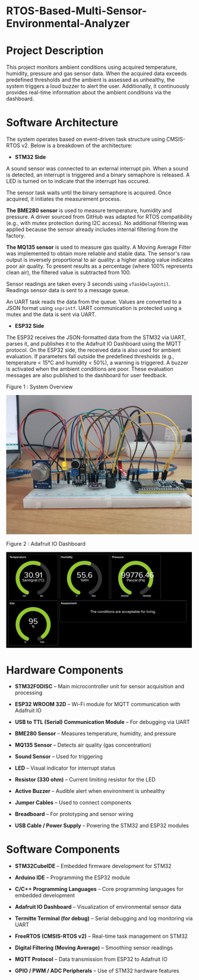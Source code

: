 # RTOS-Based-Multi-Sensor-Environmental-Analyzer

# Project Description

This project monitors ambient conditions using acquired temperature, humidity, pressure and gas sensor data. When the acquired data exceeds predefined thresholds and the ambient is assessed as unhealthy, the system triggers a loud buzzer to alert the user. Additionally, it continuously provides real-time information about the ambient conditions via the dashboard.

# Software Architecture

The system operates based on event-driven task structure using CMSIS-RTOS v2. Below is a breakdown of the  architecture:

* __STM32 Side__

A sound sensor was connected to an external interrupt pin. When a sound is detected, an interrupt is triggered and a binary semaphore is released. A LED is turned on to indicate that the interrupt has occured.

The sensor task waits until the binary semaphore is acquired. Once acquired, it initiates the measurement process.

__The BME280 sensor__ is used to measure temperature, humidity and pressure. A driver sourced from GitHub was adapted for RTOS compatibility (e.g., with mutex protection during I2C access). No additional filtering was applied because the sensor already includes internal filtering from the factory.

__The MQ135 sensor__ is used to measure gas quality. A Moving Average Filter was implemented to obtain more reliable and stable data. The sensor's raw output is inversely proportional to air quality: a higher analog value indicates poor air quality. To present results as a percentage (where 100% represents clean air), the filtered value is subtracted from 100.

Sensor readings are taken every 3 seconds using `vTaskDelayUntil`. Readings sensor data is sent to a message queue. 

An UART task reads the data from the queue. Values are converted to a JSON format using `snprintf`. UART communication is protected using a mutex and the data is sent via UART.

* __ESP32 Side__

The ESP32 receives the JSON-formatted data from the STM32 via UART, parses it, and publishes it to the Adafruit IO Dashboard using the MQTT protocol. On the ESP32 side, the received data is also used for ambient evaluation. If parameters fall outside the predefined thresholds (e.g., temperature < 15°C and humidity < 50%), a warning is triggered. A buzzer is activated when the ambient conditions are poor. These evaluation messages are also published to the dashboard for user feedback.

Figure 1 : System Overview

<img src="https://github.com/ssenanb/RTOS-Based-Multi-Sensor-Environmental-Analyzer/blob/main/system_overview.jpeg" alt="System Overview" width="500"/>

Figure 2 : Adafruit IO Dashboard

<img src="https://github.com/ssenanb/RTOS-Based-Multi-Sensor-Environmental-Analyzer/blob/main/dashboard.png" alt="System Overview" width="500"/>

# Hardware Components

* __STM32F0DISC__ – Main microcontroller unit for sensor acquisition and processing

* __ESP32 WROOM 32D__ – Wi-Fi module for MQTT communication with Adafruit IO  

* __USB to TTL (Serial) Communication Module__ – For debugging via UART  

* __BME280 Sensor__ – Measures temperature, humidity, and pressure

* __MQ135 Sensor__ – Detects air quality (gas concentration)  

* __Sound Sensor__ – Used for triggering  
  
* __LED__ – Visual indicator for interrupt status  

* __Resistor (330 ohm)__ – Current limiting resistor for the LED  

* __Active Buzzer__ – Audible alert when environment is unhealthy  

* __Jumper Cables__ – Used to connect components  

* __Breadboard__ – For prototyping and sensor wiring

* __USB Cable / Power Supply__ – Powering the STM32 and ESP32 modules

# Software Components

* __STM32CubeIDE__ – Embedded firmware development for STM32

* __Arduino IDE__ – Programming  the ESP32 module

* __C/C++ Programming Languages__ – Core programming languages for embedded development

* __Adafruit IO Dashboard__ – Visualization of environmental sensor data  

* __Termitte Terminal (for debug)__ – Serial debugging and log monitoring via UART 

* __FreeRTOS (CMSIS-RTOS v2)__ – Real-time task management on STM32

* __Digital Filtering (Moving Average)__ – Smoothing sensor readings 

* __MQTT Protocol__ – Data transmission from ESP32 to Adafruit IO  

* __GPIO / PWM / ADC Peripherals__ – Use of STM32 hardware features




